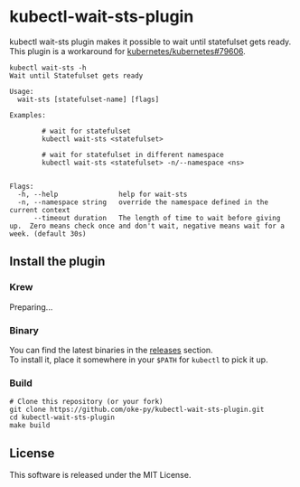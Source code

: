 # kubectl-wait-sts-plugin
kubectl wait-sts plugin makes it possible to wait until statefulset gets ready.  
This plugin is a workaround for [kubernetes/kubernetes#79606](https://github.com/kubernetes/kubernetes/issues/79606).

```
kubectl wait-sts -h
Wait until Statefulset gets ready

Usage:
  wait-sts [statefulset-name] [flags]

Examples:

        # wait for statefulset
        kubectl wait-sts <statefulset>

        # wait for statefulset in different namespace
        kubectl wait-sts <statefulset> -n/--namespace <ns>


Flags:
  -h, --help               help for wait-sts
  -n, --namespace string   override the namespace defined in the current context
      --timeout duration   The length of time to wait before giving up.  Zero means check once and don't wait, negative means wait for a week. (default 30s)
```

## Install the plugin

### Krew

Preparing...

### Binary

You can find the latest binaries in the [releases](https://github.com/oke-py/kubectl-wait-sts-plugin/releases) section.  
To install it, place it somewhere in your `$PATH` for `kubectl` to pick it up.

### Build

```
# Clone this repository (or your fork)
git clone https://github.com/oke-py/kubectl-wait-sts-plugin.git
cd kubectl-wait-sts-plugin
make build
```

## License

This software is released under the MIT License.
